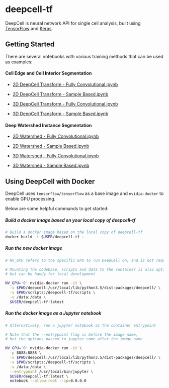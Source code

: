 # deepcell-tf
DeepCell is neural network API for single cell analysis, built using [TensorFlow](https://github.com/tensorflow/tensorflow) and [Keras](https://github.com/keras-team/keras).

## Getting Started

There are several notebooks with various training methods that can be used as examples:

#### Cell Edge and Cell Interior Segmentation

* [2D DeepCell Transform - Fully Convolutional.ipynb](scripts/deepcell/DeepCell%20Transform%202D%20Fully%20Convolutional.ipynb)

* [2D DeepCell Transform - Sample Based.ipynb](scripts/deepcell/DeepCell%20Transform%202D%20Sample%20Based.ipynb)

* [3D DeepCell Transform - Fully Convolutional.ipynb](scripts/deepcell/DeepCell%20Transfrom%203D.ipynb)

* [3D DeepCell Transform - Sample Based.ipynb](scripts/deepcell/DeepCell%20Transfrom%203D%20Sample%20Based.ipynb)

#### Deep Watershed Instance Segmentation

* [2D Watershed - Fully Convolutional.ipynb](scripts/watershed/Watershed%20Transform%202D%20Fully%20Convolutional.ipynb)

* [2D Watershed - Sample Based.ipynb](scripts/watershed/Watershed%20Transform%202D%20Sample%20Based.ipynb)

* [3D Watershed - Fully Convolutional.ipynb](scripts/watershed/Watershed%20Transform%203D%20Fully%20Convolutional.ipynb)

* [3D Watershed - Sample Based.ipynb](scripts/watershed/Watershed%20Transform%203D%20Sample%20Based.ipynb)

## Using DeepCell with Docker

DeepCell uses `tensorflow/tensorflow` as a base image and `nvidia-docker` to enable GPU processing.

Below are some helpful commands to get started:

##### Build a docker image based on your local copy of deepcell-tf

```bash
# Build a docker image based on the local copy of deepcell-tf
docker build -t $USER/deepcell-tf .
```

##### Run the new docker image

```bash
# NV_GPU refers to the specific GPU to run DeepCell on, and is not required

# Mounting the codebase, scripts and data to the container is also optional
# but can be handy for local development

NV_GPU='0' nvidia-docker run -it \
  -v $PWD/deepcell:/usr/local/lib/python3.5/dist-packages/deepcell/ \
  -v $PWD/scripts:/deepcell-tf/scripts \
  -v /data:/data \
  $USER/deepcell-tf:latest
```

##### Run the docker image as a Jupyter notebook

```bash
# Alternatively, run a jupyter notebook as the container entrypoint

# Note that the --entrypoint flag is before the image name,
# but the options passed to jupyter come after the image name

NV_GPU='0' nvidia-docker run -it \
  -p 8888:8888 \
  -v $PWD/deepcell:/usr/local/lib/python3.5/dist-packages/deepcell/ \
  -v $PWD/scripts:/deepcell-tf/scripts \
  -v /data:/data \
  --entrypoint /usr/local/bin/jupyter \
  $USER/deepcell-tf:latest \
  notebook --allow-root --ip=0.0.0.0
```
